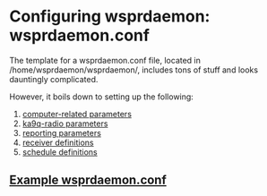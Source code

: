 # Configuring wsprdaemon: wsprdaemon.conf

The template for a wsprdaemon.conf file, located in /home/wsprdaemon/wsprdaemon/, includes tons of stuff and looks dauntingly complicated. 

However, it boils down to setting up the following:
   1. [computer-related parameters](wsprdaemon.conf.d/computer.md)
   2. [ka9q-radio parameters](wsprdaemon.conf.d/ka9q-radio.md)
   3. [reporting parameters](wsprdaemon.conf.d/reporting.md)
   4. [receiver definitions](wsprdaemon.conf.d/receivers.md)
   5. [schedule definitions](wsprdaemon.conf.d/schedule.md)

## [Example wsprdaemon.conf](wsprdaemon.conf.d/wsprdaemon.conf.md)

